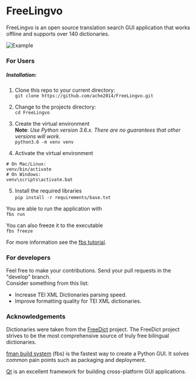 # FreeLingvo

FreeLingvo is an open source translation search GUI application that works offline and supports over 140 dictionaries.

![Example](https://i.imgur.com/Vmpz9Sp.png)

### For Users

##### Installation:
1. Clone this repo to your current directory:  
`git clone https://github.com/ache2014/FreeLingvo.git`

2. Change to the projects directory:  
`cd FreeLingvo`

3. Create the virtual environment  
**Note**: *Use Python version 3.6.x. There are no guarantees that other versions will work.*  
`python3.6 -m venv venv`

4. Activate the virtual environment
```
# On Mac/Linux:
venv/bin/activate
# On Windows:
venv\scripts\activate.bat
```

5. Install the required libraries  
`pip install -r requirements/base.txt`

You are able to run the application with  
`fbs run`

You can also freeze it to the executable  
`fbs freeze`

For more information see the [fbs tutorial](https://github.com/mherrmann/fbs-tutorial).

### For developers

Feel free to make your contributions. Send your pull requests in the "develop" branch.  
Consider something from this list:
* Increase TEI XML Dictionaries parsing speed.
* Improve formatting quality for TEI XML dictionaries.

### Acknowledgements

Dictionaries were taken from the [FreeDict](https://freedict.org/) project. The FreeDict project strives to be the most comprehensive source of truly free bilingual dictionaries.

[fman build system](https://build-system.fman.io/) (fbs) is the fastest way to create a Python GUI. It solves common pain points such as packaging and deployment.

[Qt](https://www.qt.io/) is an excellent framework for building cross-platform GUI applications.
